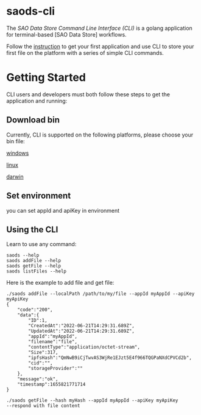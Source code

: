 # saods-cli

The _SAO Data Store Command Line Interface (CLI)_ is a golang application for terminal-based [SAO Data Store] workflows.

Follow the [instruction](https://github.com/SaoNetwork/Data-Store-Guide/blob/main/README.md#authenticate-requests) to get your first application and use CLI to store your first file on the platform with a series of simple CLI commands.

# Getting Started

CLI users and developers must both follow these steps to get the application and running:

## Download bin
Currently, CLI is supported on the following platforms, please choose your bin file:

[windows](https://github.com/SaoNetwork/sao-cli/releases/download/v1.0.0/saods.exe)

[linux](https://github.com/SaoNetwork/sao-cli/releases/download/v1.0.0/saods-linux)

[darwin](https://github.com/SaoNetwork/sao-cli/releases/download/v1.0.0/saods-darwin)


## Set environment
you can set appId and apiKey in environment

## Using the CLI

Learn to use any command:

```shell
saods --help
saods addFile --help
saods getFile --help
saods listFiles --help
```

Here is the example to add file and get file:
```shell
./saods addFile --localPath /path/to/my/file --appId myAppId --apiKey myApiKey
{
    "code":"200",
    "data":{
        "ID":1,
        "CreatedAt":"2022-06-21T14:29:31.689Z",
        "UpdatedAt":"2022-06-21T14:29:31.689Z",
        "appId":"myAppId",
        "filename":"file",
        "contentType":"application/octet-stream",
        "Size":317,
        "ipfsHash":"QmNwB9iCjTwvAS3WjRe1EJzt5E4f966TQGPaNXdCPVCd2b",
        "cid":"",
        "storageProvider":""
    },
    "message":"ok",
    "timestamp":1655821771714
}

./saods getFile --hash myHash --appId myAppId --apiKey myApiKey
--respond with file content
```
